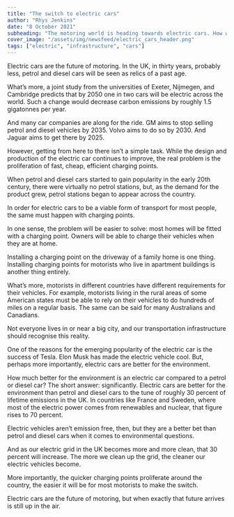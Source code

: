 ```yaml
---
title: "The switch to electric cars"
author: "Rhys Jenkins"
date: "8 October 2021"
subheading: "The motoring world is heading towards electric cars. How will these vehicles change the way we travel and what infrastructure is required?"
cover_image: "/assets/img/newsfeed/electric_cars_header.png"
tags: ["electric", "infrastructure", "cars"]   
---
```

Electric cars are the future of motoring. In the UK, in thirty years, probably less, petrol and diesel cars will be seen as relics of a past age. 

What’s more, a joint study from the universities of Exeter, Nijmegen, and Cambridge predicts that by 2050 one in two cars will be electric across the world. Such a change would decrease carbon emissions by roughly 1.5 gigatonnes per year. 

And many car companies are along for the ride. GM aims to stop selling petrol and diesel vehicles by 2035. Volvo aims to do so by 2030. And Jaguar aims to get there by 2025.  

However, getting from here to there isn’t a simple task. While the design and production of the electric car continues to improve, the real problem is the proliferation of fast, cheap, efficient charging points. 

When petrol and diesel cars started to gain popularity in the early 20th century, there were virtually no petrol stations, but, as the demand for the product grew, petrol stations began to appear across the country.

In order for electric cars to be a viable form of transport for most people, the same must happen with charging points. 

In one sense, the problem will be easier to solve: most homes will be fitted with a charging point. Owners will be able to charge their vehicles when they are at home.     

Installing a charging point on the driveway of a family home is one thing. Installing charging points for motorists who live in apartment buildings is another thing entirely.

What’s more, motorists in different countries have different requirements for their vehicles. For example, motorists living in the rural areas of some American states must be able to rely on their vehicles to do hundreds of miles on a regular basis. The same can be said for many Australians and Canadians. 

Not everyone lives in or near a big city, and our transportation infrastructure should recognise this reality. 

One of the reasons for the emerging popularity of the electric car is the success of Tesla. Elon Musk has made the electric vehicle cool. But, perhaps more importantly, electric cars are better for the environment.   

How much better for the environment is an electric car compared to a petrol or diesel car? The short answer: significantly. Electric cars are better for the environment than petrol and diesel cars to the tune of roughly 30 percent of lifetime emissions in the UK. In countries like France and Sweden, where most of the electric power comes from renewables and nuclear, that figure rises to 70 percent.

Electric vehicles aren’t emission free, then, but they are a better bet than petrol and diesel cars when it comes to environmental questions. 

And as our electric grid in the UK becomes more and more clean, that 30 percent will increase. The more we clean up the grid, the cleaner our electric vehicles become. 

More importantly, the quicker charging points proliferate around the country, the easier it will be for most motorists to make the switch. 

Electric cars are the future of motoring, but when exactly that future arrives is still up in the air.  